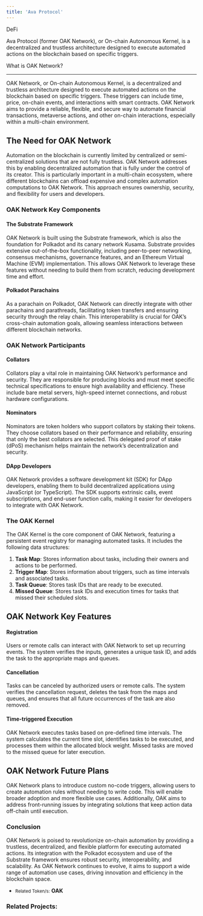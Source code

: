 ```yaml
---
title: 'Ava Protocol'
---
```

DeFi  

Ava Protocol (former OAK Network), or On-chain Autonomous Kernel, is a decentralized and trustless architecture designed to execute automated actions on the blockchain based on specific triggers.

What is OAK Network?  

-----------------------

OAK Network, or On-chain Autonomous Kernel, is a decentralized and trustless architecture designed to execute automated actions on the blockchain based on specific triggers. These triggers can include time, price, on-chain events, and interactions with smart contracts. OAK Network aims to provide a reliable, flexible, and secure way to automate financial transactions, metaverse actions, and other on-chain interactions, especially within a multi-chain environment.

The Need for OAK Network
------------------------

Automation on the blockchain is currently limited by centralized or semi-centralized solutions that are not fully trustless. OAK Network addresses this by enabling decentralized automation that is fully under the control of its creator. This is particularly important in a multi-chain ecosystem, where different blockchains can offload expensive and complex automation computations to OAK Network. This approach ensures ownership, security, and flexibility for users and developers.

### OAK Network Key Components

#### The Substrate Framework

OAK Network is built using the Substrate framework, which is also the foundation for Polkadot and its canary network Kusama. Substrate provides extensive out-of-the-box functionality, including peer-to-peer networking, consensus mechanisms, governance features, and an Ethereum Virtual Machine (EVM) implementation. This allows OAK Network to leverage these features without needing to build them from scratch, reducing development time and effort.

#### Polkadot Parachains

As a parachain on Polkadot, OAK Network can directly integrate with other parachains and parathreads, facilitating token transfers and ensuring security through the relay chain. This interoperability is crucial for OAK’s cross-chain automation goals, allowing seamless interactions between different blockchain networks.

### OAK Network Participants

#### Collators

Collators play a vital role in maintaining OAK Network’s performance and security. They are responsible for producing blocks and must meet specific technical specifications to ensure high availability and efficiency. These include bare metal servers, high-speed internet connections, and robust hardware configurations.

#### Nominators

Nominators are token holders who support collators by staking their tokens. They choose collators based on their performance and reliability, ensuring that only the best collators are selected. This delegated proof of stake (dPoS) mechanism helps maintain the network’s decentralization and security.

#### DApp Developers

OAK Network provides a software development kit (SDK) for DApp developers, enabling them to build decentralized applications using JavaScript (or TypeScript). The SDK supports extrinsic calls, event subscriptions, and end-user function calls, making it easier for developers to integrate with OAK Network.

### The OAK Kernel

The OAK Kernel is the core component of OAK Network, featuring a persistent event registry for managing automated tasks. It includes the following data structures:

1. **Task Map**: Stores information about tasks, including their owners and actions to be performed.
2. **Trigger Map**: Stores information about triggers, such as time intervals and associated tasks.
3. **Task Queue**: Stores task IDs that are ready to be executed.
4. **Missed Queue**: Stores task IDs and execution times for tasks that missed their scheduled slots.

OAK Network Key Features
------------------------

#### Registration

Users or remote calls can interact with OAK Network to set up recurring events. The system verifies the inputs, generates a unique task ID, and adds the task to the appropriate maps and queues.

#### Cancellation

Tasks can be canceled by authorized users or remote calls. The system verifies the cancellation request, deletes the task from the maps and queues, and ensures that all future occurrences of the task are also removed.

#### Time-triggered Execution

OAK Network executes tasks based on pre-defined time intervals. The system calculates the current time slot, identifies tasks to be executed, and processes them within the allocated block weight. Missed tasks are moved to the missed queue for later execution.

OAK Network Future Plans
------------------------

OAK Network plans to introduce custom no-code triggers, allowing users to create automation rules without needing to write code. This will enable broader adoption and more flexible use cases. Additionally, OAK aims to address front-running issues by integrating solutions that keep action data off-chain until execution.

### Conclusion

OAK Network is poised to revolutionize on-chain automation by providing a trustless, decentralized, and flexible platform for executing automated actions. Its integration with the Polkadot ecosystem and use of the Substrate framework ensures robust security, interoperability, and scalability. As OAK Network continues to evolve, it aims to support a wide range of automation use cases, driving innovation and efficiency in the blockchain space.

- <small>Related Token/s:</small> **OAK**

### Related Projects:
